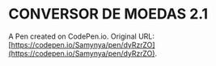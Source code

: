# CONVERSOR DE MOEDAS 2.1

A Pen created on CodePen.io. Original URL: [https://codepen.io/Samynya/pen/dyRzrZO](https://codepen.io/Samynya/pen/dyRzrZO).

